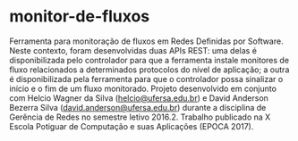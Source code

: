 # monitor-de-fluxos
Ferramenta para monitoração de fluxos em Redes Definidas por Software.
Neste contexto, foram desenvolvidas duas APIs REST: uma delas é disponibilizada pelo controlador para que a ferramenta instale monitores de fluxo relacionados a determinados protocolos do nível de aplicação; a outra é disponibilizada pela ferramenta para que o controlador possa sinalizar o início e o fim de um fluxo monitorado.
Projeto desenvolvido em conjunto com Helcio Wagner da Silva (helcio@ufersa.edu.br) e David Anderson Bezerra Silva (david.anderson@ufersa.edu.br) durante a disciplina de Gerência de Redes no semestre letivo 2016.2.
Trabalho publicado na X Escola Potiguar de Computação e suas Aplicações (EPOCA 2017).
